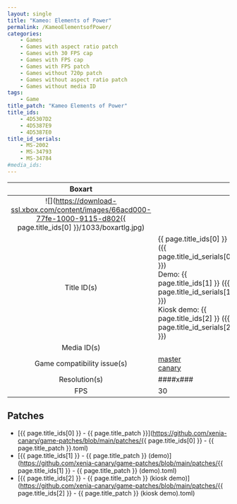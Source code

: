 ```yaml
---
layout: single
title: "Kameo: Elements of Power"
permalink: /KameoElementsofPower/
categories:
    - Games
    - Games with aspect ratio patch
    - Games with 30 FPS cap
    - Games with FPS cap
    - Games with FPS patch
    - Games without 720p patch
    - Games without aspect ratio patch
    - Games without media ID
tags:
    - Game
title_patch: "Kameo Elements of Power"
title_ids:
    - 4D5307D2
    - 4D5387E9
    - 4D5387E0
title_id_serials:
    - MS-2002
    - MS-34793
    - MS-34784
#media_ids:
---
```


| Boxart                      |                                                                                           |
| :----:                      | :-                                                                                        |
| ![](https://download-ssl.xbox.com/content/images/66acd000-77fe-1000-9115-d802{{ page.title_ids[0] }}/1033/boxartlg.jpg) |
| Title ID(s)                 | {{ page.title_ids[0] }} ({{ page.title_id_serials[0] }})<br>Demo: {{ page.title_ids[1] }} ({{ page.title_id_serials[1] }})<br>Kiosk demo: {{ page.title_ids[2] }} ({{ page.title_id_serials[2] }}) |
| Media ID(s)                 |                                                                                           |
| Game compatibility issue(s) | [master](https://github.com/xenia-project/game-compatibility/issues/173)<br>[canary](https://github.com/xenia-canary/game-compatibility/issues/50) |
| Resolution(s)               | ####x###                                                                                  |
| FPS                         | 30                                                                                        |

## Patches
* [{{ page.title_ids[0] }} - {{ page.title_patch }}](https://github.com/xenia-canary/game-patches/blob/main/patches/{{ page.title_ids[0] }} - {{ page.title_patch }}.toml)
* [{{ page.title_ids[1] }} - {{ page.title_patch }} (demo)](https://github.com/xenia-canary/game-patches/blob/main/patches/{{ page.title_ids[1] }} - {{ page.title_patch }} (demo).toml)
* [{{ page.title_ids[2] }} - {{ page.title_patch }} (kiosk demo)](https://github.com/xenia-canary/game-patches/blob/main/patches/{{ page.title_ids[2] }} - {{ page.title_patch }} (kiosk demo).toml)
